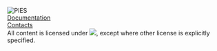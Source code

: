 ![PIES](https://7fc64c31-a-62cb3a1a-s-sites.googlegroups.com/site/projectpies/config/customLogo.gif)
<br/>
[Documentation](https://sites.google.com/site/projectpies/)<br/>
[Contacts](https://sites.google.com/site/aboutmale/board)<br/>
All content is licensed under [![](http://www.wtfpl.net/wp-content/uploads/2012/12/wtfpl-badge-2.png)](http://www.wtfpl.net/), except where other license is explicitly specified.<br/>
